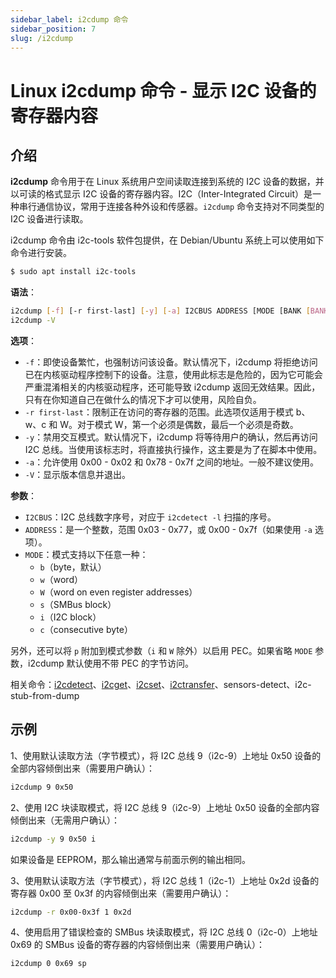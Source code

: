 ```yaml
---
sidebar_label: i2cdump 命令
sidebar_position: 7
slug: /i2cdump
---
```


# Linux i2cdump 命令 - 显示 I2C 设备的寄存器内容



## 介绍

**i2cdump** 命令用于在 Linux 系统用户空间读取连接到系统的 I2C 设备的数据，并以可读的格式显示 I2C 设备的寄存器内容。I2C（Inter-Integrated Circuit）是一种串行通信协议，常用于连接各种外设和传感器。`i2cdump` 命令支持对不同类型的 I2C 设备进行读取。

i2cdump 命令由 i2c-tools 软件包提供，在 Debian/Ubuntu 系统上可以使用如下命令进行安装。

```bash
$ sudo apt install i2c-tools
```

**语法**：

```bash
i2cdump [-f] [-r first-last] [-y] [-a] I2CBUS ADDRESS [MODE [BANK [BANKREG]]]
i2cdump -V
```

**选项**：

- `-f`：即使设备繁忙，也强制访问该设备。默认情况下，i2cdump 将拒绝访问已在内核驱动程序控制下的设备。注意，使用此标志是危险的，因为它可能会严重混淆相关的内核驱动程序，还可能导致 i2cdump 返回无效结果。因此，只有在你知道自己在做什么的情况下才可以使用，风险自负。
- `-r first-last`：限制正在访问的寄存器的范围。此选项仅适用于模式 b、w、c 和 W。对于模式 W，第一个必须是偶数，最后一个必须是奇数。
- `-y`：禁用交互模式。默认情况下，i2cdump 将等待用户的确认，然后再访问 I2C 总线。当使用该标志时，将直接执行操作，这主要是为了在脚本中使用。
- `-a`：允许使用 0x00 - 0x02 和 0x78 - 0x7f 之间的地址。一般不建议使用。
- `-V`：显示版本信息并退出。

**参数**：

- `I2CBUS`：I2C 总线数字序号，对应于 `i2cdetect -l` 扫描的序号。
- `ADDRESS`：是一个整数，范围 0x03 - 0x77，或 0x00 - 0x7f（如果使用 `-a` 选项）。
- `MODE`：模式支持以下任意一种：
  - `b`（byte，默认）
  - `w`（word）
  - `W`（word on even register addresses）
  - `s`（SMBus block）
  - `i`（I2C block）
  - `c`（consecutive byte）

另外，还可以将 `p` 附加到模式参数（`i` 和 `W` 除外）以启用 PEC。如果省略 `MODE` 参数，i2cdump 默认使用不带 PEC 的字节访问。

相关命令：[i2cdetect](/linux-command/i2cdetect)、[i2cget](/linux-command/i2cget)、[i2cset](/linux-command/i2cset)、[i2ctransfer](/linux-command/i2ctransfer)、sensors-detect、i2c-stub-from-dump



## 示例

1、使用默认读取方法（字节模式），将 I2C 总线 9（i2c-9）上地址 0x50 设备的全部内容倾倒出来（需要用户确认）：

```bash
i2cdump 9 0x50
```

2、使用 I2C 块读取模式，将 I2C 总线 9（i2c-9）上地址 0x50 设备的全部内容倾倒出来（无需用户确认）：

```bash
i2cdump -y 9 0x50 i
```

如果设备是 EEPROM，那么输出通常与前面示例的输出相同。

3、使用默认读取方法（字节模式），将 I2C 总线 1（i2c-1）上地址 0x2d 设备的寄存器 0x00 至 0x3f 的内容倾倒出来（需要用户确认）：

```bash
i2cdump -r 0x00-0x3f 1 0x2d
```

4、使用启用了错误检查的 SMBus 块读取模式，将 I2C 总线 0（i2c-0）上地址 0x69 的 SMBus 设备的寄存器的内容倾倒出来（需要用户确认）：

```bash
i2cdump 0 0x69 sp
```

